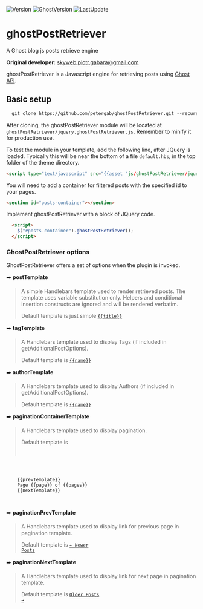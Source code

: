 ![Version](https://img.shields.io/badge/Version-0.1-brightgreen.svg)
![GhostVersion](https://img.shields.io/badge/GhostVersion-0.11.7-red.svg)
![LastUpdate](https://img.shields.io/eclipse-marketplace/last-update/:name.svg)

# ghostPostRetriever
A Ghost blog js posts retrieve engine


**Original developer:** [skyweb.piotr.gabara@gmail.com](mailto:skyweb.piotr.gabara@gmail.com)

ghostPostRetriever is a Javascript engine for retrieving posts using [Ghost API](https://api.ghost.org/v0.1/docs).

## Basic setup

```txt
  git clone https://github.com/petergab/ghostPostRetriever.git --recursive
```

After cloning, the ghostPostRetriever module will be located at `ghostPostRetriever/jquery.ghostPostRetriever.js`. Remember to minify it for production use.

To test the module in your template, add the following line, after JQuery is loaded. Typically this will be near the bottom of a file `default.hbs`, in the top folder of the theme directory.

````html
<script type="text/javascript" src="{{asset "js/ghostPostRetriever/jquery.ghostPostRetriever.js"}}"></script>
````

You will need to add a container for filtered posts with the specified id to your pages.

````html
<section id="posts-container"></section>
````

Implement ghostPostRetriever with a block of JQuery code.

````html
  <script>
    $("#posts-container").ghostPostRetriever();
  </script>
````


### GhostPostRetriever options

GhostPostRetriever offers a set of options when the plugin is invoked.

:arrow_right: **postTemplate**
> A simple Handlebars template used to render retrieved posts. The template uses variable substitution only. Helpers and conditional insertion constructs are ignored and will be rendered verbatim.
>
> Default template is just simple <code><a href='{{link}}'>{{title}}</a></code>

:arrow_right: **tagTemplate**
> A Handlebars template used to display Tags (if included in getAdditionalPostOptions).
>
> Default template is <code><a href="/tag/{{slug}}">{{name}}</a></code>

:arrow_right: **authorTemplate**
> A Handlebars template used to display Authors (if included in getAdditionalPostOptions).
>
> Default template is <code><a href="/tag/{{slug}}">{{name}}</a></code>

:arrow_right: **paginationContainerTemplate**
> A Handlebars template used to display pagination.
>
> Default template is <code><div class="extra-pagination inner">
  <nav class="pagination">
    {{prevTemplate}}
    <span>Page {{page}} of {{pages}}</span>
    {{nextTemplate}}
  </nav>
</div></code>

:arrow_right: **paginationPrevTemplate**
> A Handlebars template used to display link for previous page in pagination template.
>
> Default template is <code><a href="{{urlPrev}}">&larr; Newer Posts</a></code>

:arrow_right: **paginationNextTemplate**
> A Handlebars template used to display link for next page in pagination template.
>
> Default template is <code><a href="{{urlNext}}">Older Posts &rarr;</a></code>

